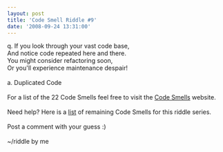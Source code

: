 ```yaml
---
layout: post
title: 'Code Smell Riddle #9'
date: '2008-09-24 13:31:00'
---
```


q. If you look through your vast code base,<br>And notice code repeated here and there.<br>You might consider refactoring soon,<br>Or you'll experience maintenance despair!<br><br>a. Duplicated Code<br><br>For a list of the 22 Code Smells feel free to visit the <a href="http://tinyurl.com/codesmells" target="_blank">Code Smells</a> website.<br><br>Need help? Here is a <a href="http://www.elijahmanor.com/#">list</a> of remaining Code Smells for this riddle series.<br><br>Post a comment with your guess :)<br><br>~/riddle by me
